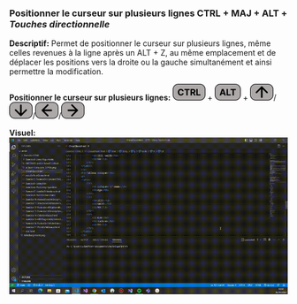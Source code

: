 ### Positionner le curseur sur plusieurs lignes CTRL + MAJ + ALT + *Touches directionnelle* 

**Descriptif:** Permet de positionner le curseur sur plusieurs lignes, même celles revenues à la ligne après un ALT + Z, au même emplacement et de déplacer les positions vers la droite ou la gauche simultanément et ainsi permettre la modification.

**Positionner le curseur sur plusieurs lignes:** ![CTRL](../touches/CTRL.png) + ![ALT](../touches/ALT.png) + ![HAUT](../touches/HAUT.png)/![BAS](../touches/BAS.png)/![GAUCHE](../touches/GAUCHE.png)/![DROITE](../touches/DROITE.png)

**Visuel:** ![Positionner le curseur sur plusieurs lignes CTRL + MAJ + ALT + *Touches directionnelle* ](./gifs/CTRL-MAJ-ALT-ToucheDirectionnel.gif)
